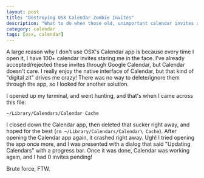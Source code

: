 ```yaml
---
layout: post
title: "Destroying OSX Calendar Zombie Invites"
description: "What to do when those old, unimportant calendar invites are still sticking around."
category: calendar
tags: [osx, calendar]
---
```



A large reason why I don't use OSX's Calendar app is because every time I open it, I have 100+ calendar invites staring me in the face. I've already accepted/rejected these invites through Google Calendar, but Calendar doesn't care. I really enjoy the native interface of Calendar, but that kind of "digital zit" drives me crazy! There was no way to delete/ignore them through the app, so I looked for another solution.

I opened up my terminal, and went hunting, and that's when I came across this file:

`~/Library/Calendars/Calendar Cache`

I closed down the Calendar app, then deleted that sucker right away, and hoped for the best (`rm ~/Library/Calendars/Calendar\ Cache`). After opening the Calendar app again, it crashed right away. Ugh! I tried opening the app once more, and I was presented with a dialog that said "Updating Calendars" with a progress bar. Once it was done, Calendar was working again, and I had 0 invites pending!

Brute force, FTW.
